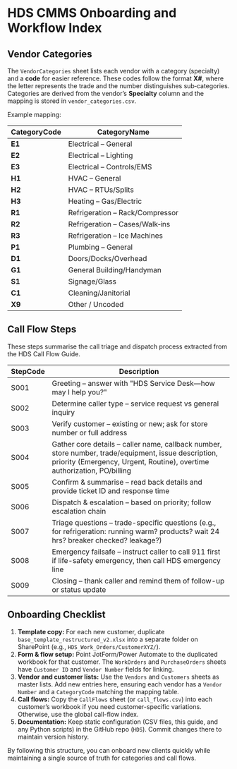 # HDS CMMS Onboarding and Workflow Index

## Vendor Categories
The `VendorCategories` sheet lists each vendor with a category (specialty) and a **code** for easier reference.  These codes follow the format **X#**, where the letter represents the trade and the number distinguishes sub‑categories.  Categories are derived from the vendor’s **Specialty** column and the mapping is stored in `vendor_categories.csv`.

Example mapping:

| CategoryCode | CategoryName |
|-------------|-------------|
| **E1** | Electrical – General |
| **E2** | Electrical – Lighting |
| **E3** | Electrical – Controls/EMS |
| **H1** | HVAC – General |
| **H2** | HVAC – RTUs/Splits |
| **H3** | Heating – Gas/Electric |
| **R1** | Refrigeration – Rack/Compressor |
| **R2** | Refrigeration – Cases/Walk‑ins |
| **R3** | Refrigeration – Ice Machines |
| **P1** | Plumbing – General |
| **D1** | Doors/Docks/Overhead |
| **G1** | General Building/Handyman |
| **S1** | Signage/Glass |
| **C1** | Cleaning/Janitorial |
| **X9** | Other / Uncoded |


## Call Flow Steps
These steps summarise the call triage and dispatch process extracted from the HDS Call Flow Guide.

| StepCode | Description |
|---------|-------------|
| S001 | Greeting – answer with "HDS Service Desk—how may I help you?" |
| S002 | Determine caller type – service request vs general inquiry |
| S003 | Verify customer – existing or new; ask for store number or full address |
| S004 | Gather core details – caller name, callback number, store number, trade/equipment, issue description, priority (Emergency, Urgent, Routine), overtime authorization, PO/billing |
| S005 | Confirm & summarise – read back details and provide ticket ID and response time |
| S006 | Dispatch & escalation – based on priority; follow escalation chain |
| S007 | Triage questions – trade-specific questions (e.g., for refrigeration: running warm? products? wait 24 hrs? breaker checked? leakage?) |
| S008 | Emergency failsafe – instruct caller to call 911 first if life-safety emergency, then call HDS emergency line |
| S009 | Closing – thank caller and remind them of follow-up or status update |


## Onboarding Checklist
1. **Template copy:** For each new customer, duplicate `base_template_restructured_v2.xlsx` into a separate folder on SharePoint (e.g., `HDS_Work_Orders/CustomerXYZ/`).
2. **Form & flow setup:** Point JotForm/Power Automate to the duplicated workbook for that customer. The `WorkOrders` and `PurchaseOrders` sheets have `Customer ID` and `Vendor Number` fields for linking.
3. **Vendor and customer lists:** Use the `Vendors` and `Customers` sheets as master lists.  Add new entries here, ensuring each vendor has a `Vendor Number` and a `CategoryCode` matching the mapping table.
4. **Call flows:** Copy the `CallFlows` sheet (or `call_flows.csv`) into each customer’s workbook if you need customer-specific variations.  Otherwise, use the global call-flow index.
5. **Documentation:** Keep static configuration (CSV files, this guide, and any Python scripts) in the GitHub repo (`HDS`).  Commit changes there to maintain version history.

By following this structure, you can onboard new clients quickly while maintaining a single source of truth for categories and call flows.
